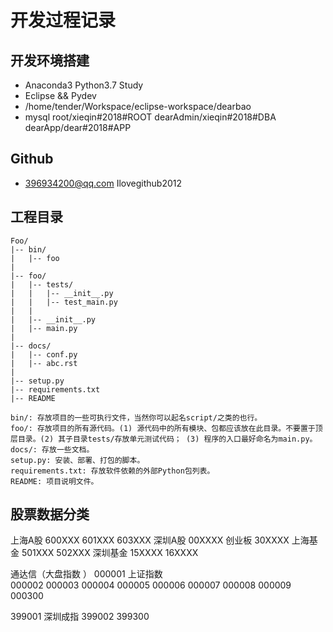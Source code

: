 # 开发过程记录

## 开发环境搭建

* Anaconda3 Python3.7 Study
* Eclipse && Pydev
* /home/tender/Workspace/eclipse-workspace/dearbao
* mysql
    root/xieqin#2018#ROOT
    dearAdmin/xieqin#2018#DBA
    dearApp/dear#2018#APP
    
## Github

* 396934200@qq.com Ilovegithub2012

## 工程目录

	Foo/
	|-- bin/
	|   |-- foo
	|
	|-- foo/
	|   |-- tests/
	|   |   |-- __init__.py
	|   |   |-- test_main.py
	|   |
	|   |-- __init__.py
	|   |-- main.py
	|
	|-- docs/
	|   |-- conf.py
	|   |-- abc.rst
	|
	|-- setup.py
	|-- requirements.txt
	|-- README

    bin/: 存放项目的一些可执行文件，当然你可以起名script/之类的也行。
    foo/: 存放项目的所有源代码。(1) 源代码中的所有模块、包都应该放在此目录。不要置于顶层目录。(2) 其子目录tests/存放单元测试代码； (3) 程序的入口最好命名为main.py。
    docs/: 存放一些文档。
    setup.py: 安装、部署、打包的脚本。
    requirements.txt: 存放软件依赖的外部Python包列表。
    README: 项目说明文件。
    
## 股票数据分类
上海A股  600XXX 601XXX 603XXX
深圳A股  00XXXX
创业板    30XXXX
上海基金 501XXX 502XXX
深圳基金 15XXXX 16XXXX


通达信（大盘指数 ）
000001 上证指数      
000002 
000003
000004
000005
000006
000007
000008
000009
000300

399001 深圳成指
399002 
399300
